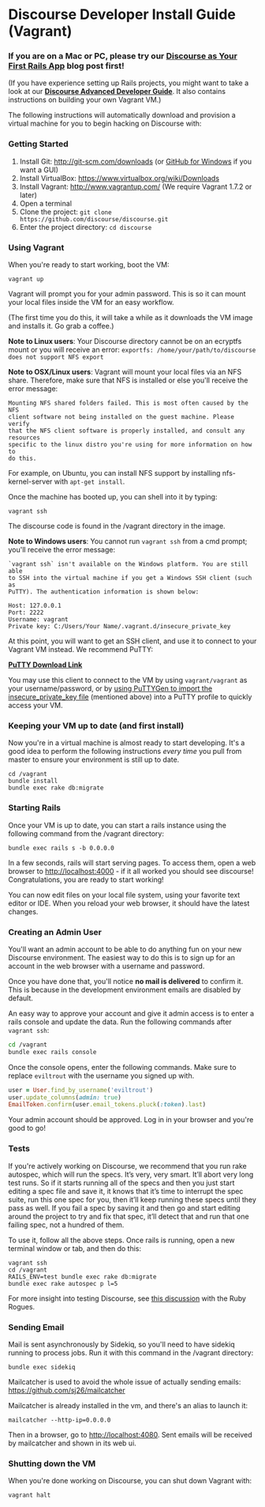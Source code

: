# Discourse Developer Install Guide (Vagrant)

### If you are on a Mac or PC, please try our [Discourse as Your First Rails App](http://blog.discourse.org/2013/04/discourse-as-your-first-rails-app/) blog post first!

(If you have experience setting up Rails projects, you might want to take a look at our **[Discourse Advanced Developer Guide](DEVELOPER-ADVANCED.md)**. It also contains instructions on building your own Vagrant VM.)

The following instructions will automatically download and provision a virtual machine for you to begin hacking
on Discourse with:

### Getting Started

1. Install Git: http://git-scm.com/downloads (or [GitHub for Windows](http://windows.github.com/) if you want a GUI)
2. Install VirtualBox: https://www.virtualbox.org/wiki/Downloads
3. Install Vagrant: http://www.vagrantup.com/ (We require Vagrant 1.7.2 or later)
4. Open a terminal
5. Clone the project: `git clone https://github.com/discourse/discourse.git`
6. Enter the project directory: `cd discourse`

### Using Vagrant

When you're ready to start working, boot the VM:
```
vagrant up
```

Vagrant will prompt you for your admin password. This is so it can mount your local files inside the VM for an easy workflow.

(The first time you do this, it will take a while as it downloads the VM image and installs it. Go grab a coffee.)

**Note to Linux users**: Your Discourse directory cannot be on an ecryptfs mount or you will receive an error: `exportfs: /home/your/path/to/discourse does not support NFS export`

**Note to OSX/Linux users**: Vagrant will mount your local files via an NFS share. Therefore, make sure that NFS is installed or else you'll receive the error message:

```
Mounting NFS shared folders failed. This is most often caused by the NFS
client software not being installed on the guest machine. Please verify
that the NFS client software is properly installed, and consult any resources
specific to the linux distro you're using for more information on how to
do this.
```

For example, on Ubuntu, you can install NFS support by installing nfs-kernel-server with `apt-get install`.

Once the machine has booted up, you can shell into it by typing:

```
vagrant ssh
```

The discourse code is found in the /vagrant directory in the image.

**Note to Windows users**: You cannot run ```vagrant ssh``` from a cmd prompt; you'll receive the error message:

```
`vagrant ssh` isn't available on the Windows platform. You are still able
to SSH into the virtual machine if you get a Windows SSH client (such as
PuTTY). The authentication information is shown below:

Host: 127.0.0.1
Port: 2222
Username: vagrant
Private key: C:/Users/Your Name/.vagrant.d/insecure_private_key
```

At this point, you will want to get an SSH client, and use it to connect to your Vagrant VM instead. We recommend
PuTTY:

**[PuTTY Download Link](http://www.chiark.greenend.org.uk/~sgtatham/putty/download.html)**

You may use this client to connect to the VM by using ```vagrant/vagrant``` as your username/password, or by [using
PuTTYGen to import the insecure_private_key file](http://jason.sharonandjason.com/key_based_putty_logins_mini_how_to.htm)
(mentioned above) into a PuTTY profile to quickly access your VM.

### Keeping your VM up to date (and first install)

Now you're in a virtual machine is almost ready to start developing. It's a good idea to perform the following instructions
*every time* you pull from master to ensure your environment is still up to date.

```
cd /vagrant
bundle install
bundle exec rake db:migrate
```

### Starting Rails

Once your VM is up to date, you can start a rails instance using the following command from the /vagrant directory:

```
bundle exec rails s -b 0.0.0.0
```

In a few seconds, rails will start serving pages. To access them, open a web browser to [http://localhost:4000](http://localhost:4000) - if it all worked you should see discourse! Congratulations, you are ready to start working!

You can now edit files on your local file system, using your favorite text editor or IDE. When you reload your web browser, it should have the latest changes.

### Creating an Admin User

You'll want an admin account to be able to do anything fun on your new Discourse environment. The easiest way to do this is to sign up for an account in the web browser with a username and password.

Once you have done that, you'll notice **no mail is delivered** to confirm it. This is because in the development environment emails are disabled by default.

An easy way to approve your account and give it admin access is to enter a rails console and update the data. Run the following commands after `vagrant ssh`:

```bash
cd /vagrant
bundle exec rails console
```

Once the console opens, enter the following commands. Make sure to replace `eviltrout` with the username you signed up with.

```ruby
user = User.find_by_username('eviltrout')
user.update_columns(admin: true)
EmailToken.confirm(user.email_tokens.pluck(:token).last)
```

Your admin account should be approved. Log in in your browser and you're good to go!

### Tests

If you're actively working on Discourse, we recommend that you run rake autospec, which will run the specs.  It’s very, very smart. It’ll abort very long test runs. So if it starts running all of the specs and then you just start editing a spec file and save it, it knows that it’s time to interrupt the spec suite, run this one spec for you, then it’ll keep running these specs until they pass as well. If you fail a spec by saving it and then go and start editing around the project to try and fix that spec, it’ll detect that and run that one failing spec, not a hundred of them.

To use it, follow all the above steps. Once rails is running, open a new terminal window or tab, and then do this:

```
vagrant ssh
cd /vagrant
RAILS_ENV=test bundle exec rake db:migrate
bundle exec rake autospec p l=5
```

For more insight into testing Discourse, see [this discussion](http://rubyrogues.com/117-rr-discourse-part-2-with-sam-saffron-and-robin-ward/) with the Ruby Rogues.

### Sending Email

Mail is sent asynchronously by Sidekiq, so you'll need to have sidekiq running to process jobs. Run it with this command in the /vagrant directory:

```
bundle exec sidekiq
```

Mailcatcher is used to avoid the whole issue of actually sending emails: https://github.com/sj26/mailcatcher

Mailcatcher is already installed in the vm, and there's an alias to launch it:

```
mailcatcher --http-ip=0.0.0.0
```

Then in a browser, go to [http://localhost:4080](http://localhost:4080). Sent emails will be received by mailcatcher and shown in its web ui.

### Shutting down the VM

When you're done working on Discourse, you can shut down Vagrant with:

```
vagrant halt
```
